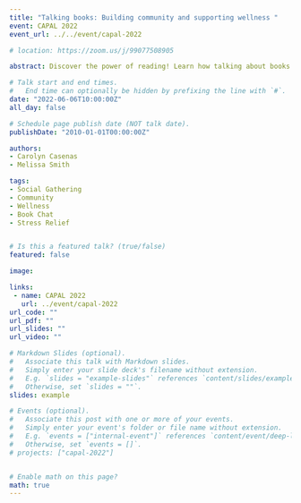 ```yaml
---
title: "Talking books: Building community and supporting wellness "
event: CAPAL 2022
event_url: ../../event/capal-2022

# location: https://zoom.us/j/99077508905

abstract: Discover the power of reading! Learn how talking about books provided stress relief, strengthened community and contributed to participants’ overall wellbeing. Librarians Melissa Smith and Carolyn Caseñas will also share their key strategies and partnerships that led to their program’s success. During the SFU’s initial remote work period, Surrey campus faculty and staff would meet regularly to maintain a sense of community. From this grew the SFU Surrey Book Chat, a monthly online meeting where participants discussed recently read books or books related to the month’s theme.  Co-facilitated by 2 librarians from SFU Surrey’s Fraser Library and a campus staff member, the book chats fulfilled the need for safe social gatherings around a shared interest and acted as a constructive way to deal with pandemic related stress. At the same time, the book chats provided Fraser librarians the opportunity to solicit book suggestions for the popular reading collection, network without networking (informal networking), raise the Fraser Library’s profile in the university, and support and amplify local EDI initiatives, thereby strengthening Fraser Library’s connection to the Surrey Campus community. While the SFU Surrey Book Chat is currently dormant, we have learned that a program’s success is not always measured by the number of participants or its longevity. The resulting relationships and framework to revive and reinvent the program to suit prevailing needs will serve Fraser Library in the long term. 

# Talk start and end times.
#   End time can optionally be hidden by prefixing the line with `#`.
date: "2022-06-06T10:00:00Z"
all_day: false

# Schedule page publish date (NOT talk date).
publishDate: "2010-01-01T00:00:00Z"

authors:
- Carolyn Casenas
- Melissa Smith

tags: 
- Social Gathering
- Community
- Wellness
- Book Chat
- Stress Relief


# Is this a featured talk? (true/false)
featured: false

image:

links:
 - name: CAPAL 2022
   url: ../event/capal-2022
url_code: ""
url_pdf: ""
url_slides: ""
url_video: ""

# Markdown Slides (optional).
#   Associate this talk with Markdown slides.
#   Simply enter your slide deck's filename without extension.
#   E.g. `slides = "example-slides"` references `content/slides/example-slides.md`.
#   Otherwise, set `slides = ""`.
slides: example

# Events (optional).
#   Associate this post with one or more of your events.
#   Simply enter your event's folder or file name without extension.
#   E.g. `events = ["internal-event"]` references `content/event/deep-learning/index.md`.
#   Otherwise, set `events = []`.
# projects: ["capal-2022"]


# Enable math on this page?
math: true
---
```


